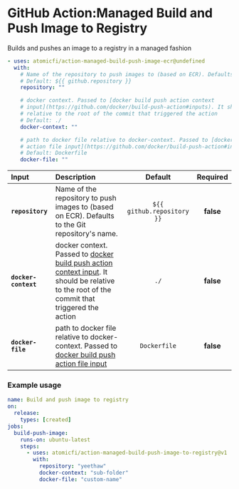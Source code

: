 <!-- start title -->

# GitHub Action:Managed Build and Push Image to Registry

<!-- end title -->
<!-- start description -->

Builds and pushes an image to a registry in a managed fashion

<!-- end description -->
<!-- start contents -->
<!-- end contents -->
<!-- start usage -->

```yaml
- uses: atomicfi/action-managed-build-push-image-ecr@undefined
  with:
    # Name of the repository to push images to (based on ECR). Defaults to the Git repository's name.
    # Default: ${{ github.repository }}
    repository: ""

    # docker context. Passed to [docker build push action context
    # input](https://github.com/docker/build-push-action#inputs). It should be
    # relative to the root of the commit that triggered the action
    # Default: ./
    docker-context: ""

    # path to docker file relative to docker-context. Passed to [docker build push
    # action file input](https://github.com/docker/build-push-action#inputs)
    # Default: Dockerfile
    docker-file: ""
```

<!-- end usage -->
<!-- start inputs -->

| **Input** | **Description** | **Default** | **Required** |
| :-------------------------------- | :-------------------------------------------------------------------------------------------------------------------------------------------------------------------------------------------------------------- | :-------------------------------------------: | :----------: |
| **`repository`** | Name of the repository to push images to (based on ECR). Defaults to the Git repository's name. | `${{ github.repository }}` | **false** |
| **`docker-context`** | docker context. Passed to [docker build push action context input](https://github.com/docker/build-push-action#inputs). It should be relative to the root of the commit that triggered the action | `./` | **false** |
| **`docker-file`** | path to docker file relative to docker-context. Passed to [docker build push action file input](https://github.com/docker/build-push-action#inputs) | `Dockerfile` |  **false** |

<!-- end inputs -->
<!-- start outputs -->
<!-- end outputs -->
<!-- start examples -->

### Example usage

```yaml
name: Build and push image to registry
on:
  release:
    types: [created]
jobs:
  build-push-image:
    runs-on: ubuntu-latest
    steps:
      - uses: atomicfi/action-managed-build-push-image-to-registry@v1
        with:
          repository: "yeethaw"
          docker-context: "sub-folder"
          docker-file: "custom-name"
```

<!-- end examples -->
